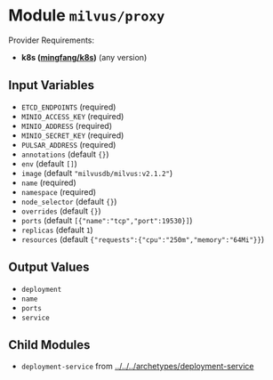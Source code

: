 
# Module `milvus/proxy`

Provider Requirements:
* **k8s ([mingfang/k8s](https://registry.terraform.io/providers/mingfang/k8s/latest))** (any version)

## Input Variables
* `ETCD_ENDPOINTS` (required)
* `MINIO_ACCESS_KEY` (required)
* `MINIO_ADDRESS` (required)
* `MINIO_SECRET_KEY` (required)
* `PULSAR_ADDRESS` (required)
* `annotations` (default `{}`)
* `env` (default `[]`)
* `image` (default `"milvusdb/milvus:v2.1.2"`)
* `name` (required)
* `namespace` (required)
* `node_selector` (default `{}`)
* `overrides` (default `{}`)
* `ports` (default `[{"name":"tcp","port":19530}]`)
* `replicas` (default `1`)
* `resources` (default `{"requests":{"cpu":"250m","memory":"64Mi"}}`)

## Output Values
* `deployment`
* `name`
* `ports`
* `service`

## Child Modules
* `deployment-service` from [../../../archetypes/deployment-service](../../../archetypes/deployment-service)

